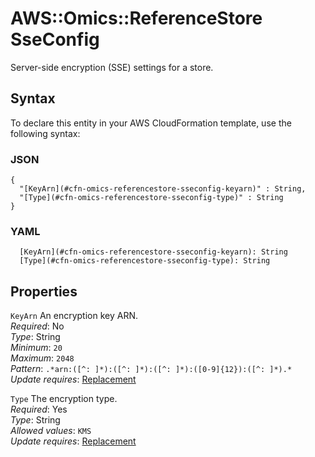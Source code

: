# AWS::Omics::ReferenceStore SseConfig<a name="aws-properties-omics-referencestore-sseconfig"></a>

Server\-side encryption \(SSE\) settings for a store\.

## Syntax<a name="aws-properties-omics-referencestore-sseconfig-syntax"></a>

To declare this entity in your AWS CloudFormation template, use the following syntax:

### JSON<a name="aws-properties-omics-referencestore-sseconfig-syntax.json"></a>

```
{
  "[KeyArn](#cfn-omics-referencestore-sseconfig-keyarn)" : String,
  "[Type](#cfn-omics-referencestore-sseconfig-type)" : String
}
```

### YAML<a name="aws-properties-omics-referencestore-sseconfig-syntax.yaml"></a>

```
  [KeyArn](#cfn-omics-referencestore-sseconfig-keyarn): String
  [Type](#cfn-omics-referencestore-sseconfig-type): String
```

## Properties<a name="aws-properties-omics-referencestore-sseconfig-properties"></a>

`KeyArn`  <a name="cfn-omics-referencestore-sseconfig-keyarn"></a>
An encryption key ARN\.  
*Required*: No  
*Type*: String  
*Minimum*: `20`  
*Maximum*: `2048`  
*Pattern*: `.*arn:([^: ]*):([^: ]*):([^: ]*):([0-9]{12}):([^: ]*).*`  
*Update requires*: [Replacement](https://docs.aws.amazon.com/AWSCloudFormation/latest/UserGuide/using-cfn-updating-stacks-update-behaviors.html#update-replacement)

`Type`  <a name="cfn-omics-referencestore-sseconfig-type"></a>
The encryption type\.  
*Required*: Yes  
*Type*: String  
*Allowed values*: `KMS`  
*Update requires*: [Replacement](https://docs.aws.amazon.com/AWSCloudFormation/latest/UserGuide/using-cfn-updating-stacks-update-behaviors.html#update-replacement)